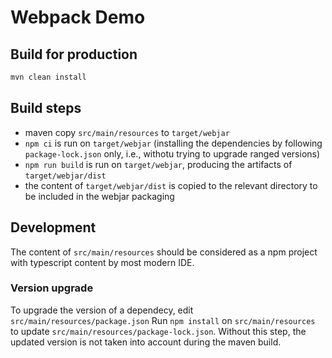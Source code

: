 # Webpack Demo

## Build for production

```bash
mvn clean install
```

## Build steps

- maven copy `src/main/resources` to `target/webjar`
- `npm ci` is run on `target/webjar` (installing the dependencies by following `package-lock.json` only, i.e., withotu trying to upgrade ranged versions)
- `npm run build` is run on `target/webjar`, producing the artifacts of `target/webjar/dist`
- the content of `target/webjar/dist` is copied to the relevant directory to be included in the webjar packaging

## Development

The content of `src/main/resources` should be considered as a npm project with typescript content by most modern IDE.

### Version upgrade

To upgrade the version of a dependecy, edit `src/main/resources/package.json`
Run `npm install` on `src/main/resources` to update `src/main/resources/package-lock.json`. Without  this step, the updated version is not taken into account during the maven build.

